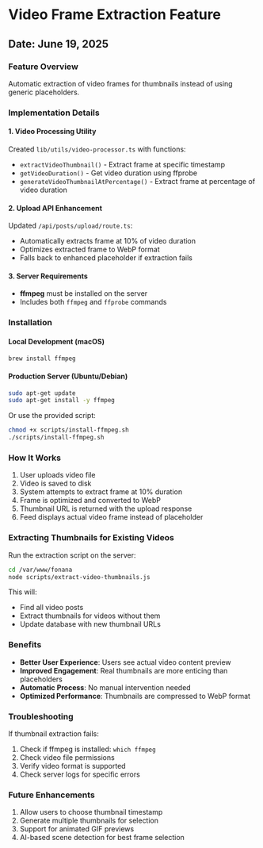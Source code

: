 # Video Frame Extraction Feature

## Date: June 19, 2025

### Feature Overview
Automatic extraction of video frames for thumbnails instead of using generic placeholders.

### Implementation Details

#### 1. Video Processing Utility
Created `lib/utils/video-processor.ts` with functions:
- `extractVideoThumbnail()` - Extract frame at specific timestamp
- `getVideoDuration()` - Get video duration using ffprobe
- `generateVideoThumbnailAtPercentage()` - Extract frame at percentage of video duration

#### 2. Upload API Enhancement
Updated `/api/posts/upload/route.ts`:
- Automatically extracts frame at 10% of video duration
- Optimizes extracted frame to WebP format
- Falls back to enhanced placeholder if extraction fails

#### 3. Server Requirements
- **ffmpeg** must be installed on the server
- Includes both `ffmpeg` and `ffprobe` commands

### Installation

#### Local Development (macOS)
```bash
brew install ffmpeg
```

#### Production Server (Ubuntu/Debian)
```bash
sudo apt-get update
sudo apt-get install -y ffmpeg
```

Or use the provided script:
```bash
chmod +x scripts/install-ffmpeg.sh
./scripts/install-ffmpeg.sh
```

### How It Works

1. User uploads video file
2. Video is saved to disk
3. System attempts to extract frame at 10% duration
4. Frame is optimized and converted to WebP
5. Thumbnail URL is returned with the upload response
6. Feed displays actual video frame instead of placeholder

### Extracting Thumbnails for Existing Videos

Run the extraction script on the server:
```bash
cd /var/www/fonana
node scripts/extract-video-thumbnails.js
```

This will:
- Find all video posts
- Extract thumbnails for videos without them
- Update database with new thumbnail URLs

### Benefits

- **Better User Experience**: Users see actual video content preview
- **Improved Engagement**: Real thumbnails are more enticing than placeholders
- **Automatic Process**: No manual intervention needed
- **Optimized Performance**: Thumbnails are compressed to WebP format

### Troubleshooting

If thumbnail extraction fails:
1. Check if ffmpeg is installed: `which ffmpeg`
2. Check video file permissions
3. Verify video format is supported
4. Check server logs for specific errors

### Future Enhancements

1. Allow users to choose thumbnail timestamp
2. Generate multiple thumbnails for selection
3. Support for animated GIF previews
4. AI-based scene detection for best frame selection 